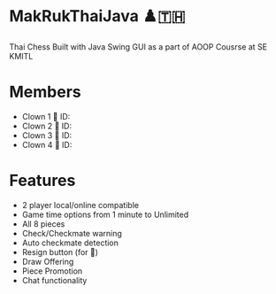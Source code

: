 # MakRukThaiJava ♟️🇹🇭
Thai Chess Built with Java Swing GUI as a part of AOOP Cousrse at SE KMITL
# Members
- Clown 1 🤡    ID: 
- Clown 2 🤡    ID:
- Clown 3 🤡    ID:
- Clown 4 🤡    ID:
# Features
- 2 player local/online compatible
- Game time options from 1 minute to Unlimited
- All 8 pieces 
- Check/Checkmate warning
- Auto checkmate detection
- Resign button (for 🤡)
- Draw Offering
- Piece Promotion
- Chat functionality
